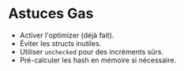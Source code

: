 # Astuces Gas

- Activer l'optimizer (déjà fait).
- Éviter les structs inutiles.
- Utiliser `unchecked` pour des incréments sûrs.
- Pré-calculer les hash en mémoire si nécessaire.
